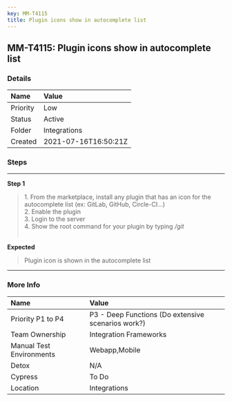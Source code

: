 ```yaml
---
key: MM-T4115
title: Plugin icons show in autocomplete list
---
```


## MM-T4115: Plugin icons show in autocomplete list

### Details

| Name     | Value                |
| :------- | :------------------- |
| Priority | Low                  |
| Status   | Active               |
| Folder   | Integrations         |
| Created  | 2021-07-16T16:50:21Z |

### Steps

<hr/>

**Step 1**

> <article>1. From the marketplace, install any plugin that has an icon for the autocomplete list (ex: GitLab, GitHub, Circle-CI...)<br />2. Enable the plugin<br />3. Login to the server<br />4. Show the root command for your plugin by typing <em>/git</em><br /> </article>

**Expected**

> <article>Plugin icon is shown in the autocomplete list</article>

<hr/>

### More Info

| Name                     | Value                                              |
| :----------------------- | :------------------------------------------------- |
| Priority P1 to P4        | P3 - Deep Functions (Do extensive scenarios work?) |
| Team Ownership           | Integration Frameworks                             |
| Manual Test Environments | Webapp,Mobile                                      |
| Detox                    | N/A                                                |
| Cypress                  | To Do                                              |
| Location                 | Integrations                                       |
